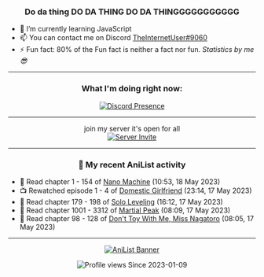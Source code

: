 <div align="center">

### Do da thing DO DA THING DO DA THINGGGGGGGGGGG
</div>

- 🌱 I’m currently learning JavaScript
- 📫 You can contact me on Discord [TheInternetUser#9060](https://discord.com/users/534117072796385300)
- ⚡ Fun fact: 80% of the Fun fact is neither a fact nor fun. _Statistics by me 😎_
<hr>

<div align="center">

### What I'm doing right now:
[![Discord Presence](https://lanyard.cnrad.dev/api/534117072796385300)](https://discord.com/users/534117072796385300)
<hr>

join my server it's open for all <br>
[![Server Invite](https://invidget.switchblade.xyz/bfYgVHxrSs)](https://discord.gg/bfYgVHxrSs)

<hr>
  
### 🌸 My recent AniList activity

</div>

<!-- ANILIST_ACTIVITY:start -->

-   📖 Read chapter 1 - 154 of [Nano Machine](https://anilist.co/manga/120980) (10:53, 18 May 2023)
-   📺 Rewatched episode 1 - 4 of [Domestic Girlfriend](https://anilist.co/anime/103139) (23:14, 17 May 2023)
-   📖 Read chapter 179 - 198 of [Solo Leveling](https://anilist.co/manga/105398) (16:12, 17 May 2023)
-   📖 Read chapter 1001 - 3312 of [Martial Peak](https://anilist.co/manga/104494) (08:09, 17 May 2023)
-   📖 Read chapter 98 - 128 of [Don't Toy With Me, Miss Nagatoro](https://anilist.co/manga/100664) (08:05, 17 May 2023)

<!-- ANILIST_ACTIVITY:end -->
<hr>

<div align="center">

[![AniList Banner](https://img.anili.st/User/929966)](https://anilist.co/user/TheInternetUser)

![Profile views](https://gpvc.arturio.dev/TheInternetUse7) Since 2023-01-09

</div>
